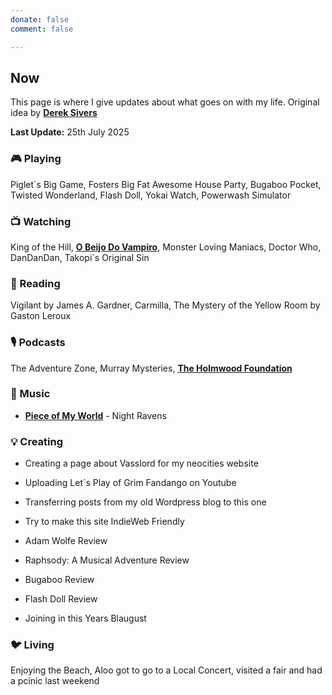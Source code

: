 ```yaml
---
donate: false
comment: false

---
```


## Now 
This page is where I give updates about what goes on with my life. Original idea by [**Derek Sivers**](https://sive.rs/nowff)

**Last Update:** 25th July 2025


### 🎮 Playing

 Piglet´s Big Game, Fosters Big Fat Awesome House Party, Bugaboo Pocket, Twisted Wonderland, Flash Doll, Yokai Watch, Powerwash Simulator

### 📺 Watching
 King of the Hill,  [**O Beijo Do Vampiro**](https://novelasflixbr.net/novelas/o-beijo-do-vampiro/), Monster Loving Maniacs, Doctor Who, DanDanDan, Takopi´s Original Sin

### 📖 Reading
 Vigilant by James A. Gardner, Carmilla, The Mystery of the Yellow Room by Gaston Leroux
 
### 🎙️ Podcasts 
 The Adventure Zone, Murray Mysteries, [**The Holmwood Foundation**](https://shows.acast.com/667084e3abc94e79816dfa56/episodes/67bc412db628e470d3e69019?)

### 🎸 Music

- [**Piece of My World**](https://www.youtube.com/watch?v=wu1EdBrJeTc) - Night Ravens

### 💡 Creating
- Creating a page about Vasslord for my neocities website

- Uploading Let´s Play of Grim Fandango on Youtube

- Transferring posts from my old Wordpress blog to this one

- Try to make this site IndieWeb Friendly

- Adam Wolfe Review

- Raphsody: A Musical Adventure Review

- Bugaboo Review

- Flash Doll Review

- Joining in this Years Blaugust

### 🐦‍ Living

Enjoying the Beach, Aloo got to go to a Local Concert, visited a fair and had a pcinic last weekend
